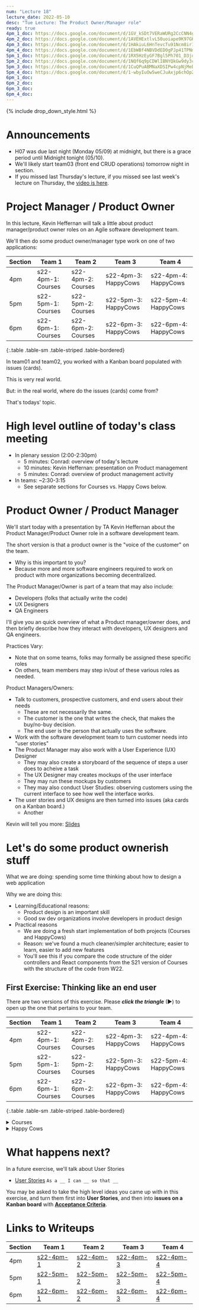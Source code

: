 ```yaml
---
num: "Lecture 18"
lecture_date: 2022-05-10
desc: "Tue Lecture: The Product Owner/Manager role"
ready: true
4pm_1_doc: https://docs.google.com/document/d/1GV_kSDt7VERaWURg2CcCNN4gYaSvABfMc1Li7LqAdEo/edit?usp=sharing
4pm_2_doc: https://docs.google.com/document/d/1AVEHExtlvL50uoiape9K97GKpYEijsGuVE7WncWKKbM/edit
4pm_3_doc: https://docs.google.com/document/d/1HAkiuL6HnTevcTu91Ncm8ir1xpxDIoO-L8w01WR_59c/edit
4pm_4_doc: https://docs.google.com/document/d/1EbWBf4NBVDdED0gPJp41TPNmEcvabt5V5CpX_NKwrIc/edit?usp=sharing
5pm_1_doc: https://docs.google.com/document/d/1RX5HzEyGF7Bgl5Ph701_D3jqOre3pkyR28UmcbiTq64/edit
5pm_2_doc: https://docs.google.com/document/d/1NQf6q9pCDWlIBNYQkGw9dy3caodlH2JLBa2NpNyEVXc/edit
5pm_3_doc: https://docs.google.com/document/d/1CuQPuABMNaXDSIPw4cpNjMeDj__SKqdHKA7Oacvpgog/edit
5pm_4_doc: https://docs.google.com/document/d/1-wbyIuOw5weCJuAxjp6chOp27wqYBDcR8N1W79a3aNw/edit
6pm_1_doc: 
6pm_2_doc: 
6pm_3_doc: 
6pm_4_doc: 
---
```


{% include drop_down_style.html %}


# Announcements

* H07 was due last night (Monday 05/09) at midnight, but there is a grace period until Midnight tonight (05/10).
* We'll likely start team03 (front end CRUD operations) tomorrow night in section.
* If you missed last Thursday's lecture, if you missed see last week's lecture on Thursday, the [video is here](https://gauchocast.hosted.panopto.com/Panopto/Pages/Viewer.aspx?id=6a3feb86-018d-4ff9-9212-ae8e015108de).


# Project Manager / Product Owner

In this lecture, Kevin Heffernan will talk a little about product manager/product owner roles on an Agile software development team.

We'll then do some product owner/manager type work on one of two applications:

| Section | Team 1 | Team 2 | Team 3 | Team 4 |
|--------------------|--------|--------|--------|--------|
| 4pm | s22-4pm-1: Courses | s22-4pm-2: Courses | s22-4pm-3: HappyCows | s22-4pm-4: HappyCows | 
| 5pm | s22-5pm-1: Courses | s22-5pm-2: Courses | s22-5pm-3: HappyCows | s22-5pm-4: HappyCows | 
| 6pm | s22-6pm-1: Courses | s22-6pm-2: Courses | s22-6pm-3: HappyCows | s22-6pm-4: HappyCows | 
{:.table .table-sm .table-striped .table-bordered}


In team01 and team02, you worked with a Kanban board populated with issues (cards).

This is very real world.

But: in the real world, where do the issues (cards) come from?

That's todays' topic.

# High level outline of today's class meeting

* In plenary session (2:00-2:30pm)
  * 5 minutes: Conrad: overview of today's lecture
  * 10 minutes: Kevin Heffernan: presentation on Product management
  * 5 minutes: Conrad: overview of product management activity
* In teams: ~2:30-3:15
  * See separate sections for Courses vs. Happy Cows below.
  
# Product Owner / Product Manager

We'll start today with a presentation by TA Kevin Heffernan about the Product Manager/Product Owner role in a software development team.

The short version is that a product owner is the "voice of the customer" on the team. 
* Why is this important to you?
* Because more and more software engineers required to work on product with more organizations becoming decentralized.

The Product Manager/Owner is part of a team that may also include:
* Developers (folks that actually write the code)
* UX Designers
* QA Engineers

I'll give you an quick overview of what a Product manager/owner does, and then briefly describe how they interact with developers, UX designers and QA engineers.

Practices Vary:
* Note that on some teams, folks may formally be assigned these specific roles
* On others, team members may step in/out of these various roles as needed.

Product Managers/Owners:
* Talk to customers, prospective customers, and end users about their needs
  - These are not necessarily the same.
  - The customer is the one that writes the check, that makes the buy/no-buy decision.
  - The end user is the person that actually uses the software.
* Work with the software development team to turn customer needs into "user stories" 
* The Product Manager may also work with a User Experience (UX) Designer
  * They may also create a storyboard of the sequence of steps a user does to acheive a task
  * The UX Designer may creates mockups of the user interface
  * They may run these mockups by customers
  * They may also conduct User Studies: observing customers using the current interface to see how well the interface works.
* The user stories and UX designs are then turned into issues (aka cards on a Kanban board.)
  * Another 

Kevin will tell you more: [Slides](https://docs.google.com/presentation/d/1Q93KdwjsbL-86Vj2bXWsT1OHDV5UM-d0/edit?usp=sharing&ouid=115856948234298493496&rtpof=true&sd=true)

# Let's do some product ownerish stuff

What we are doing: spending some time thinking about how to design a web application

Why we are doing this: 
* Learning/Educational reasons:
  * Product design is an important skill
  * Good sw dev organizations involve developers in product design
* Practical reasons
  * We are doing a fresh start implementation of both projects (Courses and HappyCows)
  * Reason: we've found a much cleaner/simpler architecture; easier to learn, easier to add new features
  * You'll see this if you compare the code structure of the older controllers and React components from the 
    S21 version of Courses with the structure of the code from W22.
    
    
## First Exercise: Thinking like an end user

There are two versions of this exercise.  Please **_click the triangle_** (▶) to open up the one that pertains to your team.

| Section            | Team 1 | Team 2 | Team 3 | Team 4 |
|--------------------|--------|--------|--------|--------|
| 4pm | s22-4pm-1: Courses | s22-4pm-2: Courses | s22-4pm-3: HappyCows | s22-4pm-4: HappyCows | 
| 5pm | s22-5pm-1: Courses | s22-5pm-2: Courses | s22-5pm-3: HappyCows | s22-5pm-4: HappyCows | 
| 6pm | s22-6pm-1: Courses | s22-6pm-2: Courses | s22-6pm-3: HappyCows | s22-6pm-4: HappyCows | 
{:.table .table-sm .table-striped .table-bordered}


<details>
<summary>
Courses  
</summary>
 
We'll be looking at a piece of software produced by past UCSB CMPSC 156 students (specifically, from F20, W21, S21).

This piece of software is intended as an "improved version" of 

* <https://my.sa.ucsb.edu/public/curriculum/coursesearch.aspx>
 

There are four versions that you can look at:
 
First, there is the one implemented by the F20/W21/S21 CS156 students:
* Available here <https://proj-ucsb-courses-search.herokuapp.com/>
* Code: <https://github.com/ucsb-cs156-s21/proj-ucsb-courses-search>
* This one has quite a few features beyond the UCSB production app
* But not all of them have been fully realized, and some may contain bugs or parts that are incomplete.

A few things that the S22 version of the app offers:
* Basic course search (but for a wider range of quarters; it goes all the way back to 2009)
* Advanced course searches.  Some examples:
  - When was a course offered over time, and who taught it?
  - For a given professor, what did they teach over time?
* Statistics of various kinds for various courses. 
 

There was an intention to start offering the ability to put together "sample schedules" of courses (this feature requires login),
though it was never fully implemented.   Think about: if it were, what would you want it to look like?

| What | Link |
|------|------|
| Running Appllication | <https://proj-ucsb-courses-search.herokuapp.com> |
| Source Code |  <https://github.com/ucsb-cs156-s21/proj-ucsb-courses-search> |
| Backend API (Swagger) | <https://proj-ucsb-courses-search.herokuapp.com/swagger-ui/index.html> |
| Storybook of React Components | <https://ucsb-cs156-s21.github.io/proj-ucsb-courses-search-docs/storybook> | 
{:.table .table-sm .table-striped .table-bordered}

Then there are three versions implemented by the W22 CS156 students. You'll be assigned one of these code
bases as your starting point.   These are very much preliminary works in progress:

| W22 Section | S22 Section | Heroku | GitHub |
|-------------|-------------|--------|--------|
| 5pm | 4pm | <https://courses-w22-5.herokuapp.com/> |  <https://github.com/ucsb-cs156-w22/team04-w22-5pm-courses>  |
| 6pm | 5pm | <https://courses-w22-6.herokuapp.com/> |  <https://github.com/ucsb-cs156-w22/team04-w22-6pm-courses>  |
| 7pm | 6pm | <https://courses-w22-7.herokuapp.com/> |  <https://github.com/ucsb-cs156-w22/team04-w22-7pm-courses>  |
{:.table .table-sm .table-striped .table-bordered}

You'll see that so far, these apps offer CRUD applications for schedules, but no ability to add or delete courses from those
schedules.
 
Also for basic search, the applications offer the ability to search, but only the basic search, and you can only see the course
heading, not information about particular sections.  It turns out that one of the most difficult and fundamental problems in implementing
a course search app is converting the structure of the JSON that is returned by the UCSB Courses Search API into a structure that
can be used to populate a table like the ones you see on 
the [Official UCSB Courses Search](https://my.sa.ucsb.edu/public/curriculum/coursesearch.aspx), or the
[S22 Courses Search](https://proj-ucsb-courses-search.herokuapp.com).
 
As you think about what feature you could work on, you may also consider the features available to you on GOLD, 
and whether some of those features could be and/or should be added to these apps.

 
## Step 1: As a group, organize the document into sections by user

* Please open the Google Document Folder that was shared in the announcement Slack channel. Navigate to your team's document.
* Add a new document with the title `Product Owner Activity, s22-xpm-y 05/10` (put in your team name in place of s22-xpm-y).
* Also put `Product Owner Activity, s22-xpm-y 05/10` as a heading at the top of the text of the document (put in your team name in place of s22-xpm-y).
* Now, add six headers for each of the names of members of your team, so that you each have a section of the document to enter some notes, e.g. 

  > ## Alice
  > Alice's notes here
  > 
  > ## Bob
  > Bob's notes here
  >
  > ## Chris
  > Chris' notes here
  >
  > etc.

## Step 2: As an individual explore the application 

Then, as individuals, spend 5-10 minutes doing this:

Next: Open up the application.   
* Spend a few minutes exploring the <https://proj-ucsb-courses-search.herokuapp.com> application and it's features. 
* Compare/contrast with <https://my.sa.ucsb.edu/public/curriculum/coursesearch.aspx> and GOLD
* Think about what would be valuable to you as a student.

Finally, also open up the app you are inheriting from the W22 section, here:
 
| W22 Section | S22 Section | Heroku | GitHub |
|-------------|-------------|--------|--------|
| 5pm | 4pm | <https://courses-w22-5.herokuapp.com/> |  <https://github.com/ucsb-cs156-w22/team04-w22-5pm-courses>  |
| 6pm | 5pm | <https://courses-w22-6.herokuapp.com/> |  <https://github.com/ucsb-cs156-w22/team04-w22-6pm-courses>  |
| 7pm | 6pm | <https://courses-w22-7.herokuapp.com/> |  <https://github.com/ucsb-cs156-w22/team04-w22-7pm-courses>  |
{:.table .table-sm .table-striped .table-bordered}

## Step 3: As an individual make some notes 

Then, make some notes about what you see that is good, and what could be improved. Aim for 3 items. 

As you make notes, consider including screenshots.

* What features do you find the most valuable?
* What changes would you make to the user interface?
* What features are missing that you think would be valuable?

If you'd like to see a certain feature, consider mocking up a design of what the forms would look like.

If you'd like to see changes to a User Interface, consider making a screen shot, and then marking it up with
the changes you'd like to see.

## Step 4: With a partner, share your ideas 

With a partner, discuss some of the ideas you each came up with independently. 

Take turns, half a minute each pitching each other your ideas.

Then, choose your favorite two to share with the team.

## Step 5: As a group, discuss your lists (8 minutes)

Add a section at the top of the document with a header called "Group Discussion"

> ## Group Discussion
> Enter notes here
>
> ## Alice
> Alice's notes here
> 
> ## Bob
> Bob's notes here
> etc.

Invite each pair of students on the team to share their two ideas for the application.

One member of the group should make some notes about what there is consensus about, and where
there is disagreement.  

Note all eight ideas. 

Finally, choose two of the most important features
that you'd like to prioritize in the new version of the application, and mark those in your document.

Also, choose someone that can present for your team.  
 
# Step 6: As a class, each team shares 1 or 2 of the ideas your team came up with

We'll come around to allow each group to spend time sharing their idea(s). 

One student (maybe two) from each team will have half a minute to share their idea with the class.

So, keep it short! This is a low presure exercise meant to be fun and not test your public speaking skills. 

At most share 2 ideas that your team felt would be high priority with the class. 

</details>

<details>
<summary>
Happy Cows
</summary>
 
# Step 1: Login to your team's OG Happy Cows deployment.
 
You've been playing HappyCows at the production deployment available from the credentials in [this Slack message](https://ucsb-cs156-s22.slack.com/archives/C03AF7TU1J7/p1649284814753109) and you can continue to play the game there, and learn about it.
 
But the deployment at the `chem123` server does not give you admin access.
 
Your team has its own deployment of the original Happy Cows code (written in Express/Node), at one of the links below; for these deployments,
you *can* give each team member admin access.  This allows you to create new commons, as well as manipulate the parameters of each commons.
 
But to set up admin access,  *each team member first must login to the game* at the link below (select the appropriate link for your team.)
 
**So please login now, at the appropriate link below**.  Just logging in is all you need to do for now.  

Once you've logged in, make a Slack post in your team's channel indicating:
* `I've logged in to the og HappyCows app for this team`  
 
Then go to the next step.
 
 
| S22 Section | Team 3 | Team 4|
|-------------|--------|-------|
| 4pm |  <https://happycows-og-4pm-3.herokuapp.com/> | <https://happycows-og-4pm-4.herokuapp.com/> |
| 5pm |  <https://happycows-og-5pm-3.herokuapp.com/> | <https://happycows-og-5pm-4.herokuapp.com/> |
| 6pm |  <https://happycows-og-6pm-3.herokuapp.com/> | <https://happycows-og-6pm-4.herokuapp.com/> |
{:.table .table-sm .table-striped .table-bordered}

## Step 2: Find your Heroku Deployment
 
You should also find a Heroku Dashboard link for these.  Your team members should have access to these links; make sure that you do.  If any member of your team is missing, add them.
 
| S22 Section | Team 3 | Team 4|
|-------------|--------|-------|
| 4pm |  [Heroku Dashboard Access](https://dashboard.heroku.com/apps/happycows-og-4pm-3/access) | [Heroku Dashboard Access](https://dashboard.heroku.com/apps/happycows-og-4pm-4/access) | 
| 5pm |  [Heroku Dashboard Access](https://dashboard.heroku.com/apps/happycows-og-5pm-3/access) | [Heroku Dashboard Access](https://dashboard.heroku.com/apps/happycows-og-5pm-4/access) | 
| 6pm |  [Heroku Dashboard Access](https://dashboard.heroku.com/apps/happycows-og-6pm-3/access) | [Heroku Dashboard Access](https://dashboard.heroku.com/apps/happycows-og-6pm-4/access) | 
{:.table .table-sm .table-striped .table-bordered}
  
## Step 3:  Giving each member of your team admin access to the app.

Once each team member has logged in to your Happy Cows og app, you can give everyone admin access. This involved a manual change to the SQL database.
 
For this, step, it is easiest to do this at the CSIL prompt, because the
`mysql` client is already installed there; you won't need it except for this one step, so it's not worth it to install on your local machine.

Just login into CSIL, and then paste in this command:

```
   mysql -u xxxx --password=yyyy -h us-cdbr-east-05.cleardb.net -D zzzzz
```

Of course, the values `xxxx`, `yyyy`, and `zzzz` are not the real values.  You'll get the real values by visiting the Heroku dashboard for your app,
and revealing the Config Vars, like this.  Click the "Reveal Config Vars" button, and you should see values for: `DB_NAME`, `DB_USERNAME` and `DB_PASSWORD`.   The xxxx is the username, the yyyy is the password and the zzzz is the database name.  Fill those in, and hit return.


<img width="1012" alt="image" src="https://user-images.githubusercontent.com/1119017/166589488-73f2575b-dd0e-48e1-85ec-35cf1ecf88e7.png">

That should bring up a prompt like this one:

<img width="652" alt="image" src="https://user-images.githubusercontent.com/1119017/166590401-caec4c4d-2df5-401e-ae97-1462fc6e3a96.png">

Where you can then use a command like this to  list all of the users:

```
select * from users;
```

You should get output like this:

```
+----+-----------+-----------+---------------------+-------+--------------------------------------+---------------------+---------------------+
| id | firstName | lastName  | email               | type  | token                                | createdAt           | updatedAt           |
+----+-----------+-----------+---------------------+-------+--------------------------------------+---------------------+---------------------+
|  4 | Kev       | Heffernan | kheffernan@ucsb.edu | admin | e775aeb0-cb34-11ec-8d12-d5718fa24def | 2022-05-03 23:01:02 | 2022-05-03 23:01:02 |
| 14 | Phill     | Conrad    | phtcon@ucsb.edu     | admin | ffbfcaa0-cb34-11ec-8d12-d5718fa24def | 2022-05-03 23:01:43 | 2022-05-03 23:01:43 |
+----+-----------+-----------+---------------------+-------+--------------------------------------+---------------------+---------------------+
2 rows in set (0.071 sec)
```

If you see that all of the users listed should be made admins, you can use this command to set them all at once:

```
update users set type='admin' where 1;
```

Or, you can set them one at a time like this:

```
update users set type='admin' where id='4';
```


Once you are finished, you can type `exit` to leave the mysql prompt.
 
## Step 4: Test the admin access 

At this point, every member of your team should have admin access.  You can test this by visiting the url `/admin` on your site, e.g.

| S22 Section | Team 3 | Team 4|
|-------------|--------|-------|
| 4pm |  <https://happycows-og-4pm-3.herokuapp.com/admin> | <https://happycows-og-4pm-4.herokuapp.com/admin> |
| 5pm |  <https://happycows-og-5pm-3.herokuapp.com/admin> | <https://happycows-og-5pm-4.herokuapp.com/admin> |
| 6pm |  <https://happycows-og-6pm-3.herokuapp.com/admin> | <https://happycows-og-6pm-4.herokuapp.com/admin> |
{:.table .table-sm .table-striped .table-bordered}

From there, you can experiment with both the admin and user features of the app.

If you get this instead, then it means you were not successfully added as an admin.  Try repeating Steps 1, 2, and 3.

<img width="227" alt="image" src="https://user-images.githubusercontent.com/1119017/167707600-1da74cfd-d697-4d4e-ab65-6e46d0399721.png">

 
## Step 5: Learning about Happy Cows
 
There are four documents that you should read to learn about the HappyCows game.  Please take 5-10 minutes for each team member to look over these documents.
 
1. [Happy cows description: A text description of the game](https://docs.google.com/document/d/1pKpvrSHJ1PKCaSsjNa_xv79u3NzLl6jV/edit?usp=sharing&ouid=115856948234298493496&rtpof=true&sd=true), by Prof. Mattanjah de Vries, the UCSB Chemistry professor that developed the game.
2. [Happy cows intro: A set of slides about the game](https://docs.google.com/presentation/d/1oCZ2ePYW5hy4JkFz8z-2-fz-tBOOy-id/edit?usp=sharing&ouid=115856948234298493496&rtpof=true&sd=true) also by Prof. de Vries.
3. [`gamePlay.md`: A high level description of the game](https://github.com/ucsb-cs156-w22/HappierCows/blob/main/docs/gamePlay.md) by Seth VanBrocklin, who was an LA for CMPSC 156 during W22, and graduated after W22.   (Seth may be available to consult with teams in class.)
4. [`newFeatures.md`: A description of possible future designs for HappyCows](https://github.com/ucsb-cs156-w22/HappierCows/blob/main/docs/newFeatures.md) A description of possible future designs for HappyCows, also written by Seth.
 
 
## Step 6: As a group, organize the document into sections by user

* Please open the Google Document Folder that was shared in the announcement Slack channel. Navigate to your team's document.
* Add a new document with the title `Product Owner Activity, s22-xpm-y 05/10` (put in your team name in place of s22-xpm-y).
* Also put `Product Owner Activity, s22-xpm-y 05/10` as a heading at the top of the text of the document (put in your team name in place of s22-xpm-y).
* Now, add six headers for each of the names of members of your team, so that you each have a section of the document to enter some notes, e.g. 

  > ## Alice
  > Alice's notes here
  > 
  > ## Bob
  > Bob's notes here
  >
  > ## Chris
  > Chris' notes here
  >
  > etc.

## Step 7: As an individual explore the original application 

Then, as individuals, spend 5-10 minutes doing this:

Next: Open up the older HappyCows application using the Heroku deployment assigned to your team:

| S22 Section | Team 3 | Team 4|
|-------------|--------|-------|
| 4pm |  <https://happycows-og-4pm-3.herokuapp.com/> | <https://happycows-og-4pm-4.herokuapp.com/> |
| 5pm |  <https://happycows-og-5pm-3.herokuapp.com/> | <https://happycows-og-5pm-4.herokuapp.com/> |
| 6pm |  <https://happycows-og-6pm-3.herokuapp.com/> | <https://happycows-og-6pm-4.herokuapp.com/> |
{:.table .table-sm .table-striped .table-bordered}
 
* Spend a few minutes exploring the current Happy Cows application and its features. 
* Think about features that would make it easier for the instructor/admin to set up the game.
* Think about features that make game play more interesting

## Step 8: As an individual explore the W22 application 
 
Then open up the app you are inheriting from the W22 section, here:
 
| S22 Section | W22 Section | Heroku | GitHub |
|-|-|-|-|
| 4pm | 5pm | <https://team04-w22-5pm-happycows.herokuapp.com/> |  <https://github.com/ucsb-cs156-w22/team04-w22-5pm-HappyCows>  |
| 5pm | 6pm | <https://team04-w22-6pm-happycows.herokuapp.com/> |  <https://github.com/ucsb-cs156-w22/team04-w22-6pm-HappyCows>  |
| 6pm | 7pm | <https://team04-w22-7pm-happycows.herokuapp.com/> |  <https://github.com/ucsb-cs156-w22/team04-w22-7pm-HappyCows>  |
{:.table .table-sm .table-striped .table-bordered}
 
See what features work, and what features are missing.  You may also want to consult with the LAs or other staff.
 
It may also be useful to consult the Kanban boards:
 
| S22 Section | W22 Section | Team 3 Kanban board | Team 4 Kanban board |
|-|-|-|-|
| 4pm | 5pm | [w22-5pm-3](https://github.com/ucsb-cs156-w22/team04-w22-5pm-HappyCows/projects/1) | [w22-5pm-4](https://github.com/ucsb-cs156-w22/team04-w22-5pm-HappyCows/projects/2) |
| 5pm | 6pm | [w22-6pm-3](https://github.com/ucsb-cs156-w22/team04-w22-6pm-HappyCows/projects/1) | [w22-6pm-4](https://github.com/ucsb-cs156-w22/team04-w22-6pm-HappyCows/projects/2) |
| 6pm | 7pm | [w22-6pm-7](https://github.com/ucsb-cs156-w22/team04-w22-7pm-HappyCows/projects/1) | [w22-7pm-4](https://github.com/ucsb-cs156-w22/team04-w22-7pm-HappyCows/projects/2) |
{:.table .table-sm .table-striped .table-bordered}
 
 
## Step 9: As an individual make some notes 

Then, make some notes about what you see that is good, and what could be improved. Aim for 3 items. 

As you make notes, consider including screenshots.

* What features do you find the most valuable?
* What changes would you make to the user interface?
* What features are missing that you think would be valuable?

If you'd like to see a certain feature, consider mocking up a design of what the forms would look like.

If you'd like to see changes to a User Interface, consider making a screen shot, and then marking it up with
the changes you'd like to see.

## Step 10: With a partner, share your ideas 

With a partner from your team, discuss some of the ideas you each came up with independently. 

Take turns, half a minute each pitching each other your ideas.

Then, choose your favorite two to share with the team.

## Step 11: As a group, discuss your lists (8 minutes)

Add a section at the top of the document with a header called "Group Discussion"

> ## Group Discussion
> Enter notes here
>
> ## Alice
> Alice's notes here
> 
> ## Bob
> Bob's notes here
> etc.

Invite each pair of students on the team to share their two ideas for the application.

One member of the group should make some notes about what there is consensus about, and where
there is disagreement.  

Note all eight ideas. 

Finally, choose two of the most important features
that you'd like to prioritize in the new version of the application, and mark those in your document.

Also, choose someone that can present for your team.  
 
# Step 12: As a class, each team shares 1 or 2 of the ideas your team came up with

We'll come around to allow each group to spend time sharing their idea(s). 

One student (maybe two) from each team will have half a minute to share their idea with the class.

So, keep it short! This is a low presure exercise meant to be fun and not test your public speaking skills. 

At most share 2 ideas that your team felt would be high priority with the class. 


</details>


# What happens next?
 
In a future exercise, we'll talk about User Stories
* [User Stories](https://ucsb-cs156.github.io/topics/user_stories/) `As a __ I can __ so that __`
 
You may be asked to take the high level ideas you came up with in this exercise, and turn them first into **User Stories**, and then into 
**issues on a Kanban board** with [**Acceptance Criteria**](https://ucsb-cs156.github.io/topics/agile_acceptance_criteria/).
  
# Links to Writeups
 
| Section | Team 1 | Team 2 | Team 3 | Team 4 | 
|-|-|-|-|-|
| 4pm | [s22-4pm-1]({{page.4pm_1_doc}}) | [s22-4pm-2](page.4pm_2_doc) | [s22-4pm-3](page.4pm_3_doc) | [s22-4pm-4](page.4pm_4_doc) | 
| 5pm | [s22-5pm-1]({{page.5pm_1_doc}}) | [s22-5pm-2](page.5pm_2_doc) | [s22-5pm-3](page.5pm_3_doc) | [s22-5pm-4](page.5pm_4_doc) | 
| 6pm | [s22-6pm-1]({{page.6pm_1_doc}}) | [s22-6pm-2](page.6pm_2_doc) | [s22-6pm-3](page.6pm_3_doc) | [s22-6pm-4](page.6pm_4_doc) | 

